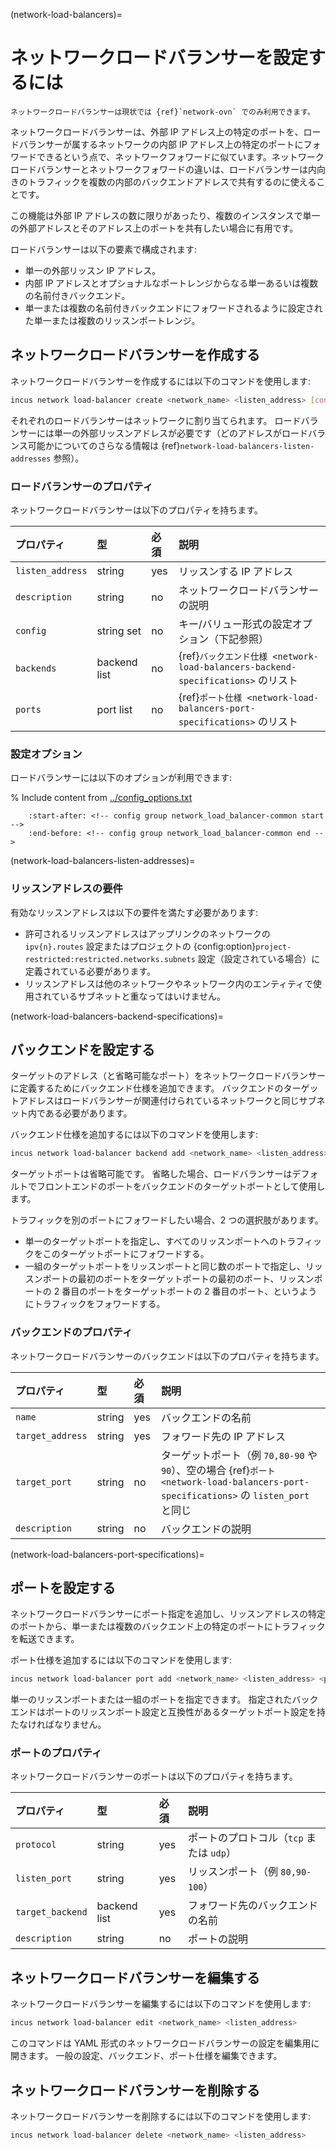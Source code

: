 (network-load-balancers)=
# ネットワークロードバランサーを設定するには

```{note}
ネットワークロードバランサーは現状では {ref}`network-ovn` でのみ利用できます。
```

ネットワークロードバランサーは、外部 IP アドレス上の特定のポートを、ロードバランサーが属するネットワークの内部 IP アドレス上の特定のポートにフォワードできるという点で、ネットワークフォワードに似ています。ネットワークロードバランサーとネットワークフォワードの違いは、ロードバランサーは内向きのトラフィックを複数の内部のバックエンドアドレスで共有するのに使えることです。

この機能は外部 IP アドレスの数に限りがあったり、複数のインスタンスで単一の外部アドレスとそのアドレス上のポートを共有したい場合に有用です。

ロードバランサーは以下の要素で構成されます:

- 単一の外部リッスン IP アドレス。
- 内部 IP アドレスとオプショナルなポートレンジからなる単一あるいは複数の名前付きバックエンド。
- 単一または複数の名前付きバックエンドにフォワードされるように設定された単一または複数のリッスンポートレンジ。

## ネットワークロードバランサーを作成する

ネットワークロードバランサーを作成するには以下のコマンドを使用します:

```bash
incus network load-balancer create <network_name> <listen_address> [configuration_options...]
```

それぞれのロードバランサーはネットワークに割り当てられます。
ロードバランサーには単一の外部リッスンアドレスが必要です（どのアドレスがロードバランス可能かについてのさらなる情報は {ref}`network-load-balancers-listen-addresses` 参照）。

### ロードバランサーのプロパティ

ネットワークロードバランサーは以下のプロパティを持ちます。

プロパティ       | 型           | 必須 | 説明
:--              | :--          | :--  | :--
`listen_address` | string       | yes  | リッスンする IP アドレス
`description`    | string       | no   | ネットワークロードバランサーの説明
`config`         | string set   | no   | キー/バリュー形式の設定オプション（下記参照）
`backends`       | backend list | no   | {ref}`バックエンド仕様 <network-load-balancers-backend-specifications>` のリスト
`ports`          | port list    | no   | {ref}`ポート仕様 <network-load-balancers-port-specifications>` のリスト

### 設定オプション

ロードバランサーには以下のオプションが利用できます:

% Include content from [../config_options.txt](../config_options.txt)
```{include} ../config_options.txt
    :start-after: <!-- config group network_load_balancer-common start -->
    :end-before: <!-- config group network_load_balancer-common end -->
```

(network-load-balancers-listen-addresses)=
### リッスンアドレスの要件

有効なリッスンアドレスは以下の要件を満たす必要があります:

- 許可されるリッスンアドレスはアップリンクのネットワークの `ipv{n}.routes` 設定またはプロジェクトの {config:option}`project-restricted:restricted.networks.subnets` 設定（設定されている場合）に定義されている必要があります。
- リッスンアドレスは他のネットワークやネットワーク内のエンティティで使用されているサブネットと重なってはいけません。

(network-load-balancers-backend-specifications)=
## バックエンドを設定する

ターゲットのアドレス（と省略可能なポート）をネットワークロードバランサーに定義するためにバックエンド仕様を追加できます。
バックエンドのターゲットアドレスはロードバランサーが関連付けられているネットワークと同じサブネット内である必要があります。

バックエンド仕様を追加するには以下のコマンドを使用します:

```bash
incus network load-balancer backend add <network_name> <listen_address> <backend_name> <target_address> [<target_ports>]
```

ターゲットポートは省略可能です。
省略した場合、ロードバランサーはデフォルトでフロントエンドのポートをバックエンドのターゲットポートとして使用します。

トラフィックを別のポートにフォワードしたい場合、2 つの選択肢があります。

- 単一のターゲットポートを指定し、すべてのリッスンポートへのトラフィックをこのターゲットポートにフォワードする。
- 一組のターゲットポートをリッスンポートと同じ数のポートで指定し、リッスンポートの最初のポートをターゲットポートの最初のポート、リッスンポートの 2 番目のポートをターゲットポートの 2 番目のポート、というようにトラフィックをフォワードする。

### バックエンドのプロパティ

ネットワークロードバランサーのバックエンドは以下のプロパティを持ちます。

プロパティ       | 型     | 必須 | 説明
:--              | :--    | :--  | :--
`name`           | string | yes  | バックエンドの名前
`target_address` | string | yes  | フォワード先の IP アドレス
`target_port`    | string | no   | ターゲットポート（例 `70,80-90` や `90`）、空の場合 {ref}`ポート <network-load-balancers-port-specifications>` の `listen_port` と同じ
`description`    | string | no   | バックエンドの説明

(network-load-balancers-port-specifications)=
## ポートを設定する

ネットワークロードバランサーにポート指定を追加し、リッスンアドレスの特定のポートから、単一または複数のバックエンド上の特定のポートにトラフィックを転送できます。

ポート仕様を追加するには以下のコマンドを使用します:

```bash
incus network load-balancer port add <network_name> <listen_address> <protocol> <listen_ports> <backend_name>[,<backend_name>...]
```

単一のリッスンポートまたは一組のポートを指定できます。
指定されたバックエンドはポートのリッスンポート設定と互換性があるターゲットポート設定を持たなければなりません。

### ポートのプロパティ

ネットワークロードバランサーのポートは以下のプロパティを持ちます。

プロパティ       | 型           | 必須 | 説明
:--              | :--          | :--  | :--
`protocol`       | string       | yes  | ポートのプロトコル（`tcp` または `udp`）
`listen_port`    | string       | yes  | リッスンポート（例 `80,90-100`）
`target_backend` | backend list | yes  | フォワード先のバックエンドの名前
`description`    | string       | no   | ポートの説明

## ネットワークロードバランサーを編集する

ネットワークロードバランサーを編集するには以下のコマンドを使用します:

```bash
incus network load-balancer edit <network_name> <listen_address>
```

このコマンドは YAML 形式のネットワークロードバランサーの設定を編集用に開きます。
一般の設定、バックエンド、ポート仕様を編集できます。

## ネットワークロードバランサーを削除する

ネットワークロードバランサーを削除するには以下のコマンドを使用します:

```bash
incus network load-balancer delete <network_name> <listen_address>
```
